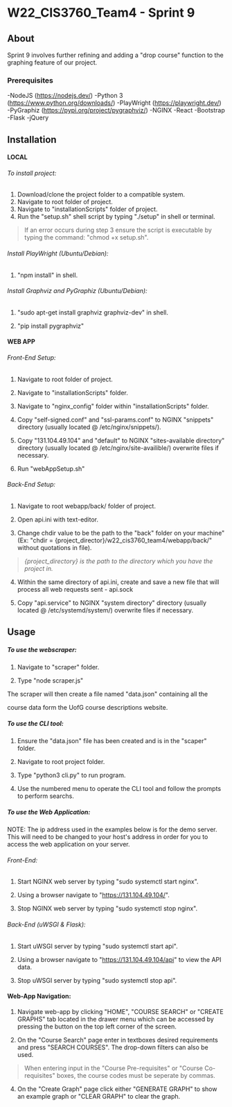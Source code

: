 # W22_CIS3760_Team4 - Sprint 9

  
<!-- ABOUT SECTION -->

## About

Sprint 9 involves further refining and adding a "drop course" function to the graphing feature of our 
project.



### Prerequisites

-NodeJS (https://nodejs.dev/)
-Python 3 (https://www.python.org/downloads/)
-PlayWright (https://playwright.dev/)
-PyGraphiz (https://pypi.org/project/pygraphviz/)
-NGINX
-React
-Bootstrap
-Flask
-jQuery


<!-- INSTALL SECTION -->

## Installation

#### LOCAL

###### To install project:

1. Download/clone the project folder to a compatible system.
2. Navigate to root folder of project.
3. Navigate to "installationScripts" folder of project.
4. Run the "setup.sh" shell script by typing "./setup" in shell or terminal.

>If an error occurs during step 3 ensure the script is executable by typing the command: "chmod +x setup.sh".
>

###### Install PlayWright (Ubuntu/Debian):

1. "npm install" in shell.

  

###### Install Graphviz and PyGraphiz (Ubuntu/Debian):

1. "sudo apt-get install graphviz graphviz-dev" in shell.

2. "pip install pygraphviz"

  
#### WEB APP

###### Front-End Setup:

1. Navigate to root folder of project.

2. Navigate to "installationScripts" folder.

3. Navigate to "nginx_config" folder within "installationScripts" folder.

4. Copy "self-signed.conf" and "ssl-params.conf" to NGINX "snippets" directory (usually located @ /etc/nginx/snippets/).

5. Copy "131.104.49.104" and "default" to NGINX "sites-available directory" directory (usually located @ /etc/nginx/site-availible/) overwrite files if necessary.

6. Run "webAppSetup.sh"

  

###### Back-End Setup:

1. Navigate to root webapp/back/ folder of project.

2. Open api.ini with text-editor.

3. Change chdir value to be the path to the "back" folder on your machine" (Ex: "chdir = {project_director}/w22_cis3760_team4/webapp/back/" without quotations in file).

>*{project_directory} is the path to the directory which you have the project in.*

4. Within the same directory of api.ini, create and save a new file that will process all web requests sent - api.sock

5. Copy "api.service" to NGINX "system directory" directory (usually located @ /etc/systemd/system/) overwrite files if necessary.

  

<!-- USAGE SECTION -->

## Usage

##### To use the webscraper:

1. Navigate to "scraper" folder.

2. Type "node scraper.js"

  

The scraper will then create a file named "data.json" containing all the

course data form the UofG course descriptions website.

  

##### To use the CLI tool:

1. Ensure the "data.json" file has been created and is in the "scaper" folder.

2. Navigate to root project folder.

3. Type "python3 cli.py" to run program.

4. Use the numbered menu to operate the CLI tool and follow the prompts to perform searchs.

  

##### To use the Web Application:

NOTE: The ip address used in the examples below is for the demo server. This
will need to be changed to your host's address in order for you to access the
web application on your server.

###### Front-End:

1. Start NGINX web server by typing "sudo systemctl start nginx".

2. Using a browser navigate to "https://131.104.49.104/".

3. Stop NGINX web server by typing "sudo systemctl stop nginx".

  

###### Back-End (uWSGI & Flask):

1. Start uWSGI server by typing "sudo systemctl start api".

2. Using a browser navigate to "https://131.104.49.104/api" to view the API data.

3. Stop uWSGI server by typing "sudo systemctl stop api".

  

#### Web-App Navigation:

1. Navigate web-app by clicking "HOME", "COURSE SEARCH" or "CREATE GRAPHS" tab located in the drawer menu which can be accessed by pressing the button on the top left corner of the screen.

2. On the "Course Search" page enter in textboxes desired requirements and press "SEARCH COURSES". The drop-down filters can also be used. 
>When entering input in the "Course Pre-requisites" or "Course Co-requisites" boxes, the course codes must be seperate by commas.

4. On the "Create Graph" page click either "GENERATE GRAPH" to show an example graph or "CLEAR GRAPH" to clear the graph.
